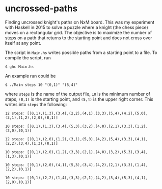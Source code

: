 # uncrossed-paths

Finding uncrossed knight's paths on NxM board.  This was my experiment
with Haskell in 2015 to solve a puzzle where a knight (the chess piece)
moves on a rectangular grid.  The objective is to maximize the number
of steps on a path that returns to the starting point and does not cross
over itself at any point.

The script in `Main.hs` writes possible paths from a starting point to
a file.  To compile the script, run

```
$ ghc Main.hs
```

An example run could be

```
$ ./Main steps 10 "(0,1)" "(5,4)"
```

where `steps` is the name of the output file, `10` is the minimum
number of steps, `(0,1)` is the starting point, and `(5,4)` is
the upper right corner.  This writes into `steps` the following:

```
12 steps: [(0,1),(1,3),(3,4),(2,2),(4,1),(3,3),(5,4),(4,2),(5,0),(3,1),(1,2),(2,0),(0,1)]

10 steps: [(0,1),(1,3),(3,4),(5,3),(3,2),(4,0),(2,1),(3,3),(1,2),(2,0),(0,1)]

12 steps: [(0,1),(2,0),(1,2),(3,1),(5,0),(4,2),(5,4),(3,3),(4,1),(2,2),(3,4),(1,3),(0,1)]

10 steps: [(0,1),(2,0),(1,2),(3,3),(2,1),(4,0),(3,2),(5,3),(3,4),(1,3),(0,1)]

10 steps: [(0,1),(2,0),(4,1),(5,3),(3,4),(4,2),(2,1),(3,3),(1,4),(2,2),(0,1)]

10 steps: [(0,1),(2,2),(1,4),(3,3),(2,1),(4,2),(3,4),(5,3),(4,1),(2,0),(0,1)]
```


